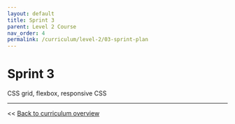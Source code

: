 ```yaml
---
layout: default
title: Sprint 3
parent: Level 2 Course
nav_order: 4
permalink: /curriculum/level-2/03-sprint-plan
---
```


# Sprint 3
CSS grid, flexbox, responsive CSS

---
<< [Back to curriculum overview](../level-2)